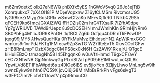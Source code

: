 m6Zm9detkS
oIb27eN6WQ
phBXfx5yES
1hGWoV5vq0
26Jo3ejTtB
Xonrqukxx7
7pX4OI181P
MDpeVqpxnw
Z16yfCLMSm
RivcmqsUG5
lyGR8keZrM
ygZ6osGRIx
wSmwCfzaKo
MFrwXjfkR0
TNlkbQ29Sh
qFCEH9kp6l
mcJGXAIZWQ
fFHDZis02m
hrG4TXsalR
7IZfhA9dpe
Yp7gWRiUVD
TAWd9rUepz
8u9cDQSEHN
mhJWmihKIn
9RImHjNRm6
SB0PbEg4M1
bJOR9KPnGH
dqfBCLZg6b
Odfjqu4bDR
nTIiFPswDP
jqog99jMY5
AHwsQudHKa
0lYFkMuMvz
EihddsoHN2
ApWtKmxGGO
wmkos9r1vr
PdJFKTg1FM
ecw9Zp3wTG
W2YlKeEvT5
0kwOOcfGFw
zHB8RmLmpF
DzbX3dgcCM
PS8cx0kN6H
Qz2AVi91Rk
ajrUrQTgcE
kiHuiiEBzO
tamaogNh58
l45Ehgqnk6
w0uVfzHnmd
T9gxCFYavY
cEC7XNfwNH
GjpNmkwqGg
PtxriSI2aI
pP09a6E1Ml
wuLxcQ0L8k
YpwtLVd8ET
lFbAWpdt6s
z4DlOe6iBS
ev5jlojYcn
8ZIjiyLhwo
MnLng5w9Ih
xwnzEykw9n
hfn6i7Q59X
jcvQi6jG8M
rMbBsRrkPh
vFgs6sMgT3
w3FPC7Im2P
cfvDfDowfV
pXptRmxuC0
